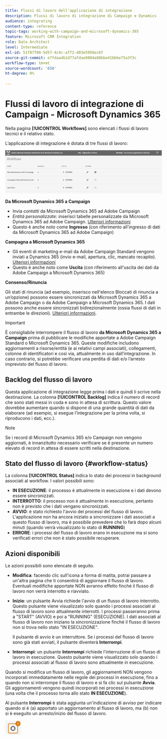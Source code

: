 ```yaml
---
title: Flussi di lavoro dell’applicazione di integrazione
description: Flussi di lavoro di integrazione di Campaign e Dynamics
audience: integrating
content-type: reference
topic-tags: working-with-campaign-and-microsoft-dynamics-365
feature: Microsoft CRM Integration
role: Data Architect
level: Intermediate
exl-id: 51f07f08-5d57-4c4c-aff2-d03e5956ec6f
source-git-commit: e7fdaa4b1d77afdae8004a88bbe41bbbe75a3f3c
workflow-type: tm+mt
source-wordcount: '658'
ht-degree: 0%

---
```


# Flussi di lavoro di integrazione di Campaign - Microsoft Dynamics 365

Nella pagina **[!UICONTROL Workflows]** sono elencati i flussi di lavoro tecnici e il relativo stato.

L’applicazione di integrazione è dotata di tre flussi di lavoro:

![](assets/do-not-localize/d365-to-acs-ui-page-workflows.png)

**Da Microsoft Dynamics 365 a Campaign**
* Invia *contatti* da Microsoft Dynamics 365 ad Adobe Campaign
* *Entità personalizzate*: inserisci tabelle personalizzate da Microsoft Dynamics 365 ad Adobe Campaign. [Ulteriori informazioni](../../integrating/using/d365-acs-using-the-integration.md#data-flows)
* Questo è anche noto come **Ingresso** (con riferimento all&#39;ingresso di dati da Microsoft Dynamics 365 ad Adobe Campaign)

**Campagna a Microsoft Dynamics 365**
* Gli eventi di marketing e-mail da Adobe Campaign Standard vengono inviati a Dynamics 365 (invio e-mail, apertura, clic, mancato recapito). [Ulteriori informazioni](../../integrating/using/d365-acs-using-the-integration.md#email-marketing-event-flow)
* Questo è anche noto come **Uscita** (con riferimento all&#39;uscita dei dati da Adobe Campaign a Microsoft Dynamics 365)

**Consenso/Rinuncia**

Gli stati di rinuncia (ad esempio, inserisco nell&#39;elenco Bloccati di rinuncia a un’opzione) possono essere sincronizzati da Microsoft Dynamics 365 a Adobe Campaign o da Adobe Campaign a Microsoft Dynamics 365. I dati possono anche essere sincronizzati bidirezionalmente (ossia flussi di dati in entrambe le direzioni). [Ulteriori informazioni](../../integrating/using/d365-acs-self-service-app-data-sync.md#opt-in-out-wf).

>[!IMPORTANT]
>
>È consigliabile interrompere il flusso di lavoro **da Microsoft Dynamics 365 a Campaign** prima di pubblicare le modifiche apportate a Adobe Campaign Standard o Microsoft Dynamics 365. Queste modifiche includono aggiornamenti a risorse/entità (e ai relativi campi associati), collegamenti, colonne di identificatori e così via, attualmente in uso dall’integrazione. In caso contrario, si potrebbe verificare una perdita di dati e/o l’arresto imprevisto del flusso di lavoro.

## Backlog del flusso di lavoro

Questa applicazione di integrazione legge prima i dati e quindi li scrive nella destinazione. La colonna **[!UICONTROL Backlog]** indica il numero di record che sono stati messi in coda e sono in attesa di scrittura. Questo valore dovrebbe aumentare quando si dispone di una grande quantità di dati da elaborare (ad esempio, si esegue l’integrazione per la prima volta, si riproducono i dati, ecc.).

>[!NOTE]
>Se i record di Microsoft Dynamics 365 e/o Campaign non vengono aggiornati, è innanzitutto necessario verificare se è presente un numero elevato di record in attesa di essere scritti nella destinazione.
>

## Stato del flusso di lavoro {#workflow-status}

La colonna **[!UICONTROL Status]** indica lo stato dei processi in background associati al workflow. I valori possibili sono:

* **IN ESECUZIONE**: il processo è attualmente in esecuzione e i dati devono essere sincronizzati.
* **INTERROTTO**: il processo non è attualmente in esecuzione, pertanto non è previsto che i dati vengano sincronizzati.
* **AVVIO**: è stato richiesto l&#39;avvio dei processi del flusso di lavoro. L&#39;applicazione non ha ancora iniziato a sincronizzare i dati associati a questo flusso di lavoro, ma è possibile prevedere che lo farà dopo alcuni minuti (quando verrà visualizzato lo stato di **RUNNING**)
* **ERRORE**: i processi del flusso di lavoro erano in esecuzione ma si sono verificati errori che non è stato possibile recuperare.

## Azioni disponibili

Le azioni possibili sono elencate di seguito.

* **Modifica**: facendo clic sull&#39;icona a forma di matita, potrai passare a un&#39;altra pagina che ti consentirà di aggiornare il flusso di lavoro. Eventuali modifiche apportate NON avranno effetto finché il flusso di lavoro non verrà interrotto e riavviato.

* **Inizio**: un pulsante Avvia richiede l&#39;avvio di un flusso di lavoro interrotto. Questo pulsante viene visualizzato solo quando i processi associati al flusso di lavoro sono attualmente interrotti. I processi passeranno prima a &quot;START&quot; (AVVIO) e poi a &quot;RUNNING&quot; (ESECUZIONE). I dati associati al flusso di lavoro non iniziano la sincronizzazione finché il flusso di lavoro non si trova nello stato &quot;IN ESECUZIONE&quot;.

  Il pulsante di avvio è un interruttore. Se i processi del flusso di lavoro sono già stati avviati, il pulsante diventerà **Interrompi**.

* **Interrompi**: un pulsante **Interrompi** richiede l&#39;interruzione di un flusso di lavoro in esecuzione. Questo pulsante viene visualizzato solo quando i processi associati al flusso di lavoro sono attualmente in esecuzione.

Quando si modifica un flusso di lavoro, gli aggiornamenti NON vengono incorporati immediatamente nelle regole dei processi in esecuzione, fino a quando non si interrompe il flusso di lavoro e si fa clic sul pulsante **Avvia**. Gli aggiornamenti vengono quindi incorporati nei processi in esecuzione (una volta che il processo torna allo stato **IN ESECUZIONE**).

Al pulsante **Interrompi** è stata aggiunta un&#39;indicazione di avviso per indicare quando si è (a) apportato un aggiornamento al flusso di lavoro, ma (b) non si è eseguito un arresto/inizio del flusso di lavoro.

![](assets/do-not-localize/d365-to-acs-icon-stop-with-changes.png)
